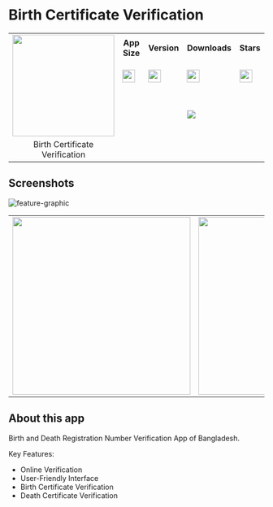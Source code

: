 # Birth Certificate Verification

<div>
  <table width="100%">
    <tr>
      <td rowspan="4"><img align="center" src="https://github.com/BornomalaSoftware/Birth_Certificate_Verification/assets/62181222/a37fe562-e91d-450e-8477-03b1d2b384d2" style="height:200px;width:200px;text-align:center"/></td>
    </tr>
    <tr height="30">
      <th>App Size</th>
      <th>Version</th>
      <th>Downloads</th>
      <th>Stars</th>
    </tr>
    <tr height="50">
      <td><a href="https://github.com/BornomalaSoftware/Birth_Certificate_Verification/releases/download/v1.3.21%2B7/BDRN.Verifier-1.3.21.apk"><img src="https://img.shields.io/badge/22.3 MB-grey?style=for-the-badge&labelColor=white&color=grey" style="height:25px"/></a></td>
      <td><a href="https://github.com/BornomalaSoftware/Birth_Certificate_Verification/releases/download/v1.3.21%2B7/BDRN.Verifier-1.3.21.apk"><img src="https://img.shields.io/badge/1.3.21-grey?style=for-the-badge&labelColor=white&color=grey" style="height:25px"/></a></td>
      <td><a href="https://github.com/BornomalaSoftware/Birth_Certificate_Verification/releases/download/v1.3.21%2B7/BDRN.Verifier-1.3.21.apk"><img src="https://img.shields.io/github/downloads/BornomalaSoftware/Birth_Certificate_Verification/total?style=for-the-badge&label=%20&labelColor=white&color=grey" style="height:25px;"/></a></td>
      <td><a href="https://github.com/BornomalaSoftware/Birth_Certificate_Verification/stargazers"><img src="https://img.shields.io/github/stars/BornomalaSoftware/Birth_Certificate_Verification?style=for-the-badge&label=%20&color=grey" style="height:25px;"/></a></td>
    </tr>
    <tr height="80">
      <td colspan="4" align="center" height="50"><a href="https://github.com/BornomalaSoftware/Birth_Certificate_Verification/releases/download/v1.3.21%2B7/BDRN.Verifier-1.3.21.apk"><img src="https://custom-icon-badges.demolab.com/badge/-Download-blue?style=for-the-badge&logo=download&logoColor=white"/></a></td>
    </tr>
    <tr>
      <td align="center">Birth Certificate Verification</td>
    </tr>
  </table>
</div>

## Screenshots
![feature-graphic](https://github.com/BornomalaSoftware/Birth_Certificate_Verification/assets/62181222/0c120757-2c9b-4499-9285-0b62b6b31e39)

<table align="center">
  <tr>
    <td><img src="https://github.com/BornomalaSoftware/Birth_Certificate_Verification/assets/62181222/ae25d8b5-46f3-4576-aa0e-4c1372d335f8" width="350"></td>
    <td><img src="https://github.com/BornomalaSoftware/Birth_Certificate_Verification/assets/62181222/01cd9607-550f-4511-b04e-5c34fb1739cf" width="350"></td>
    <td><img src="https://github.com/BornomalaSoftware/Birth_Certificate_Verification/assets/62181222/c584e830-f1b8-4b79-bee8-d5877cd69478" width="350"></td>
  </tr>
</table>

## About this app

Birth and Death Registration Number Verification App of Bangladesh.

Key Features:
- Online Verification
- User-Friendly Interface
- Birth Certificate Verification
- Death Certificate Verification
